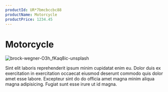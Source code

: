 ```yaml
---
productId: UR*7bmcbccbc88
productName: Motorcycle
productPrice: 1234.45
---
```


# Motorcycle

![brock-wegner-O3h_fKaq8ic-unsplash](https://storage.googleapis.com/fauxmazon.appspot.com/publicMedia/1300/1627950674737_brock-wegner-O3h_fKaq8ic-unsplash.jpg)

Sint elit laboris reprehenderit ipsum minim cupidatat enim eu. Dolor duis ex exercitation in exercitation occaecat eiusmod deserunt commodo quis dolor amet esse labore. Excepteur sint do do officia amet magna minim aliqua magna adipisicing. Fugiat sunt esse irure ut id magna.
